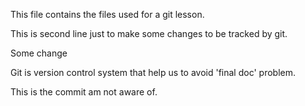 This file contains the files used for a git lesson.

This is second line just to make some changes to be tracked by git.

Some change

Git is version control system that help us to avoid 'final doc' problem.

This is the commit am not aware of.